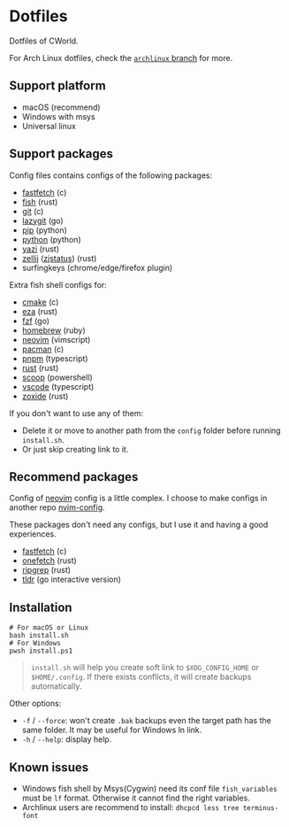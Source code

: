 # Dotfiles

Dotfiles of CWorld.

For Arch Linux dotfiles, check the [`archlinux` branch](https://github.com/cworld1/dotfiles/tree/archlinux) for more.

## Support platform

- macOS (recommend)
- Windows with msys
- Universal linux

## Support packages

Config files contains configs of the following packages:

- [fastfetch](https://github.com/fastfetch-cli/fastfetch) (c)
- [fish](https://github.com/fish-shell/fish-shell) (rust)
- [git](https://github.com/git/git) (c)
- [lazygit](https://github.com/jesseduffield/lazygit) (go)
- [pip](https://github.com/pypa/pip) (python)
- [python](https://github.com/python/cpython) (python)
- [yazi](https://github.com/sxyazi/yazi) (rust)
- [zellij](https://github.com/zellij-org/zellij) ([zjstatus](https://github.com/dj95/zjstatus)) (rust)
- surfingkeys (chrome/edge/firefox plugin)

Extra fish shell configs for:

- [cmake](https://github.com/Kitware/CMake) (c)
- [eza](https://github.com/eza-community/eza) (rust)
- [fzf](https://github.com/junegunn/fzf) (go)
- [homebrew](https://github.com/Homebrew/brew) (ruby)
- [neovim](https://github.com/neovim/neovim) (vimscript)
- [pacman](https://gitlab.archlinux.org/pacman/pacman) (c)
- [pnpm](https://github.com/pnpm/pnpm) (typescript)
- [rust](https://github.com/rust-lang/rust) (rust)
- [scoop](https://github.com/ScoopInstaller/Scoop) (powershell)
- [vscode](https://github.com/microsoft/vscode) (typescript)
- [zoxide](https://github.com/ajeetdsouza/zoxide) (rust)

If you don't want to use any of them:

- Delete it or move to another path from the `config` folder before running `install.sh`.
- Or just skip creating link to it.

## Recommend packages

Config of [neovim](https://github.com/neovim/neovim) config is a little complex. I choose to make configs in another repo [nvim-config](https://github.com/cworld1/nvim-config/).

These packages don't need any configs, but I use it and having a good experiences.

- [fastfetch](https://github.com/fastfetch-cli/fastfetch) (c)
- [onefetch](https://github.com/o2sh/onefetch/) (rust)
- [ripgrep](https://github.com/BurntSushi/ripgrep) (rust)
- [tldr](https://github.com/isacikgoz/tldr) (go interactive version)

## Installation

```shell
# For macOS or Linux
bash install.sh
# For Windows
pwsh install.ps1
```

> `install.sh` will help you create soft link to `$XDG_CONFIG_HOME` or `$HOME/.config`. If there exists conflicts, it will create backups automatically.

Other options:

- `-f` / `--force`: won't create `.bak` backups even the target path has the same folder. It may be useful for Windows ln link.
- `-h` / `--help`: display help.

## Known issues

- Windows fish shell by Msys(Cygwin) need its conf file `fish_variables` must be `lf` format. Otherwise it cannot find the right variables.
- Archlinux users are recommend to install: `dhcpcd less tree terminus-font`
